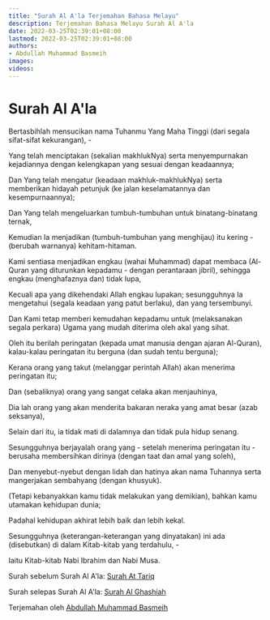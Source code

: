 ```yaml
---
title: "Surah Al A'la Terjemahan Bahasa Melayu"
description: Terjemahan Bahasa Melayu Surah Al A'la
date: 2022-03-25T02:39:01+08:00
lastmod: 2022-03-25T02:39:01+08:00
authors:
- Abdullah Muhammad Basmeih
images:
videos:
---
```


# Surah Al A'la

<p class='atq' id="1">Bertasbihlah mensucikan nama Tuhanmu Yang Maha Tinggi (dari segala sifat-sifat kekurangan), -</p>
<p class='atq' id="2">Yang telah menciptakan (sekalian makhlukNya) serta menyempurnakan kejadiannya dengan kelengkapan yang sesuai dengan keadaannya;</p>
<p class='atq' id="3">Dan Yang telah mengatur (keadaan makhluk-makhlukNya) serta memberikan hidayah petunjuk (ke jalan keselamatannya dan kesempurnaannya);</p>
<p class='atq' id="4">Dan Yang telah mengeluarkan tumbuh-tumbuhan untuk binatang-binatang ternak,</p>
<p class='atq' id="5">Kemudian Ia menjadikan (tumbuh-tumbuhan yang menghijau) itu kering - (berubah warnanya) kehitam-hitaman.</p>
<p class='atq' id="6">Kami sentiasa menjadikan engkau (wahai Muhammad) dapat membaca (Al-Quran yang diturunkan kepadamu - dengan perantaraan jibril), sehingga engkau (menghafaznya dan) tidak lupa,</p>
<p class='atq' id="7">Kecuali apa yang dikehendaki Allah engkau lupakan; sesungguhnya Ia mengetahui (segala keadaan yang patut berlaku), dan yang tersembunyi.</p>
<p class='atq' id="8">Dan Kami tetap memberi kemudahan kepadamu untuk (melaksanakan segala perkara) Ugama yang mudah diterima oleh akal yang sihat.</p>
<p class='atq' id="9">Oleh itu berilah peringatan (kepada umat manusia dengan ajaran Al-Quran), kalau-kalau peringatan itu berguna (dan sudah tentu berguna);</p>
<p class='atq' id="10">Kerana orang yang takut (melanggar perintah Allah) akan menerima peringatan itu;</p>
<p class='atq' id="11">Dan (sebaliknya) orang yang sangat celaka akan menjauhinya,</p>
<p class='atq' id="12">Dia lah orang yang akan menderita bakaran neraka yang amat besar (azab seksanya),</p>
<p class='atq' id="13">Selain dari itu, ia tidak mati di dalamnya dan tidak pula hidup senang.</p>
<p class='atq' id="14">Sesungguhnya berjayalah orang yang - setelah menerima peringatan itu - berusaha membersihkan dirinya (dengan taat dan amal yang soleh),</p>
<p class='atq' id="15">Dan menyebut-nyebut dengan lidah dan hatinya akan nama Tuhannya serta mangerjakan sembahyang (dengan khusyuk).</p>
<p class='atq' id="16">(Tetapi kebanyakkan kamu tidak melakukan yang demikian), bahkan kamu utamakan kehidupan dunia;</p>
<p class='atq' id="17">Padahal kehidupan akhirat lebih baik dan lebih kekal.</p>
<p class='atq' id="18">Sesungguhnya (keterangan-keterangan yang dinyatakan) ini ada (disebutkan) di dalam Kitab-kitab yang terdahulu, -</p>
<p class='atq' id="19">Iaitu Kitab-kitab Nabi Ibrahim dan Nabi Musa.</p>

Surah sebelum Surah Al A'la: [Surah At Tariq](/al-quran/surah-at-tariq-terjemahan-bahasa-melayu/)

Surah selepas Surah Al A'la: [Surah Al Ghashiah](/al-quran/surah-al-ghashiah-terjemahan-bahasa-melayu/)

Terjemahan oleh [Abdullah Muhammad Basmeih](/authors/abdullah-muhammad-basmeih/)